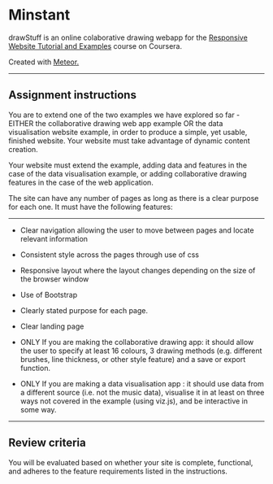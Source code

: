 # Minstant

drawStuff is an online colaborative drawing webapp for the <a href="https://www.coursera.org/learn/responsive-website-examples/">Responsive Website Tutorial and Examples</a> course on Coursera.

Created with <a href="https://www.meteor.com/">Meteor.</a>

---

## Assignment instructions

You are to extend one of the two examples we have explored so far - EITHER the collaborative drawing web app example OR the data visualisation website example, in order to produce a simple, yet usable, finished website. Your website must take advantage of dynamic content creation.

Your website must extend the example, adding data and features in the case of the data visualisation example, or adding collaborative drawing features in the case of the web application.

The site can have any number of pages as long as there is a clear purpose for each one. It must have the following features:

---

- Clear navigation allowing the user to move between pages and locate relevant information

- Consistent style across the pages through use of css

- Responsive layout where the layout changes depending on the size of the browser window

- Use of Bootstrap

- Clearly stated purpose for each page.

- Clear landing page

- ONLY If you are making the collaborative drawing app: it should allow the user to specify at least 16 colours, 3 drawing methods (e.g. different brushes, line thickness, or other style feature) and a save or export function.

- ONLY If you are making a data visualisation app : it should use data from a different source (i.e. not the music data), visualise it in at least on three ways not covered in the example (using viz.js), and be interactive in some way. 

---

## Review criteria

You will be evaluated based on whether your site is complete, functional, and adheres to the feature requirements listed in the instructions.
